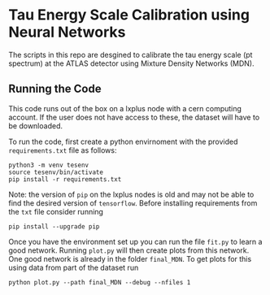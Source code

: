 # Tau Energy Scale Calibration using Neural Networks

The scripts in this repo are desgined to calibrate the tau energy scale (pt spectrum) at the ATLAS detector using Mixture Density Networks (MDN). 

## Running the Code

This code runs out of the box on a lxplus node with a cern computing account. If the user does not have access to these, the dataset will have to be downloaded. 

To run the code, first create a python envirnoment with the provided `requirements.txt` file as follows:

````
python3 -m venv tesenv
source tesenv/bin/activate
pip install -r requirements.txt
````

Note: the version of `pip` on the lxplus nodes is old and may not be able to find the desired version of `tensorflow`. Before installing requirements from the `txt` file consider running

````
pip install --upgrade pip
````

Once you have the environment set up you can run the file `fit.py` to learn a good network. Running `plot.py` will then create plots from this network. One good network is already in the folder `final_MDN`. To get plots for this using data from part of the dataset run 

````
python plot.py --path final_MDN --debug --nfiles 1
````